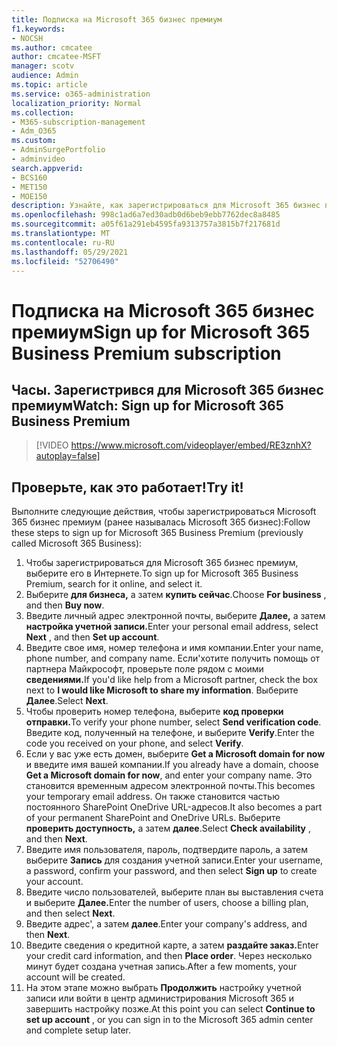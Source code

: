 ```yaml
---
title: Подписка на Microsoft 365 бизнес премиум
f1.keywords:
- NOCSH
ms.author: cmcatee
author: cmcatee-MSFT
manager: scotv
audience: Admin
ms.topic: article
ms.service: o365-administration
localization_priority: Normal
ms.collection:
- M365-subscription-management
- Adm_O365
ms.custom:
- AdminSurgePortfolio
- adminvideo
search.appverid:
- BCS160
- MET150
- MOE150
description: Узнайте, как зарегистрироваться для Microsoft 365 бизнес премиум (ранее называемый Microsoft 365 бизнес).
ms.openlocfilehash: 998c1ad6a7ed30adb0d6beb9ebb7762dec8a8485
ms.sourcegitcommit: a05f61a291eb4595fa9313757a3815b7f217681d
ms.translationtype: MT
ms.contentlocale: ru-RU
ms.lasthandoff: 05/29/2021
ms.locfileid: "52706490"
---
```

# <a name="sign-up-for-microsoft-365-business-premium-subscription"></a><span data-ttu-id="1312a-103">Подписка на Microsoft 365 бизнес премиум</span><span class="sxs-lookup"><span data-stu-id="1312a-103">Sign up for Microsoft 365 Business Premium subscription</span></span>

## <a name="watch-sign-up-for-microsoft-365-business-premium"></a><span data-ttu-id="1312a-104">Часы. Зарегистрився для Microsoft 365 бизнес премиум</span><span class="sxs-lookup"><span data-stu-id="1312a-104">Watch: Sign up for Microsoft 365 Business Premium</span></span>

> [!VIDEO https://www.microsoft.com/videoplayer/embed/RE3znhX?autoplay=false]

## <a name="try-it"></a><span data-ttu-id="1312a-105">Проверьте, как это работает!</span><span class="sxs-lookup"><span data-stu-id="1312a-105">Try it!</span></span>

<span data-ttu-id="1312a-106">Выполните следующие действия, чтобы зарегистрироваться Microsoft 365 бизнес премиум (ранее называлась Microsoft 365 бизнес):</span><span class="sxs-lookup"><span data-stu-id="1312a-106">Follow these steps to sign up for Microsoft 365 Business Premium (previously called Microsoft 365 Business):</span></span>

1. <span data-ttu-id="1312a-107">Чтобы зарегистрироваться для Microsoft 365 бизнес премиум, выберите его в Интернете.</span><span class="sxs-lookup"><span data-stu-id="1312a-107">To sign up for Microsoft 365 Business Premium, search for it online, and select it.</span></span>
2. <span data-ttu-id="1312a-108">Выберите  **для бизнеса,** а затем  **купить сейчас**.</span><span class="sxs-lookup"><span data-stu-id="1312a-108">Choose  **For business** , and then  **Buy now**.</span></span>
3. <span data-ttu-id="1312a-109">Введите личный адрес электронной почты, выберите **Далее,** а затем **настройка учетной записи.**</span><span class="sxs-lookup"><span data-stu-id="1312a-109">Enter your personal email address, select  **Next** , and then  **Set up account**.</span></span>
4. <span data-ttu-id="1312a-110">Введите свое имя, номер телефона и имя компании.</span><span class="sxs-lookup"><span data-stu-id="1312a-110">Enter your name, phone number, and company name.</span></span> <span data-ttu-id="1312a-111">Если&#39;хотите получить помощь от партнера Майкрософт, проверьте поле рядом с моими **сведениями.**</span><span class="sxs-lookup"><span data-stu-id="1312a-111">If you&#39;d like help from a Microsoft partner, check the box next to  **I would like Microsoft to share my information**.</span></span> <span data-ttu-id="1312a-112">Выберите  **Далее**.</span><span class="sxs-lookup"><span data-stu-id="1312a-112">Select  **Next**.</span></span>
5. <span data-ttu-id="1312a-113">Чтобы проверить номер телефона, выберите **код проверки отправки.**</span><span class="sxs-lookup"><span data-stu-id="1312a-113">To verify your phone number, select  **Send verification code**.</span></span> <span data-ttu-id="1312a-114">Введите код, полученный на телефоне, и выберите  **Verify**.</span><span class="sxs-lookup"><span data-stu-id="1312a-114">Enter the code you received on your phone, and select  **Verify**.</span></span>
6. <span data-ttu-id="1312a-115">Если у вас уже есть домен, выберите  **Get a Microsoft domain for now** и введите имя вашей компании.</span><span class="sxs-lookup"><span data-stu-id="1312a-115">If you already have a domain, choose  **Get a Microsoft domain for now**, and enter your company name.</span></span> <span data-ttu-id="1312a-116">Это становится временным адресом электронной почты.</span><span class="sxs-lookup"><span data-stu-id="1312a-116">This becomes your temporary email address.</span></span> <span data-ttu-id="1312a-117">Он также становится частью постоянного SharePoint OneDrive URL-адресов.</span><span class="sxs-lookup"><span data-stu-id="1312a-117">It also becomes a part of your permanent SharePoint and OneDrive URLs.</span></span> <span data-ttu-id="1312a-118">Выберите  **проверить доступность,** а затем  **далее**.</span><span class="sxs-lookup"><span data-stu-id="1312a-118">Select  **Check availability** , and then  **Next**.</span></span>
7. <span data-ttu-id="1312a-119">Введите имя пользователя, пароль, подтвердите пароль, а затем выберите  **Запись**  для создания учетной записи.</span><span class="sxs-lookup"><span data-stu-id="1312a-119">Enter your username, a password, confirm your password, and then select  **Sign up**  to create your account.</span></span>
8. <span data-ttu-id="1312a-120">Введите число пользователей, выберите план вы выставления счета и выберите **Далее.**</span><span class="sxs-lookup"><span data-stu-id="1312a-120">Enter the number of users, choose a billing plan, and then select  **Next**.</span></span>
9.  <span data-ttu-id="1312a-121">Введите адрес&#39;, а затем  **далее**.</span><span class="sxs-lookup"><span data-stu-id="1312a-121">Enter your company&#39;s address, and then  **Next**.</span></span>
10. <span data-ttu-id="1312a-122">Введите сведения о кредитной карте, а затем **раздайте заказ.**</span><span class="sxs-lookup"><span data-stu-id="1312a-122">Enter your credit card information, and then  **Place order**.</span></span> <span data-ttu-id="1312a-123">Через несколько минут будет создана учетная запись.</span><span class="sxs-lookup"><span data-stu-id="1312a-123">After a few moments, your account will be created.</span></span>
11. <span data-ttu-id="1312a-124">На этом этапе можно выбрать **Продолжить** настройку учетной записи или войти в центр администрирования Microsoft 365 и завершить настройку позже.</span><span class="sxs-lookup"><span data-stu-id="1312a-124">At this point you can select  **Continue to set up account** , or you can sign in to the Microsoft 365 admin center and complete setup later.</span></span>